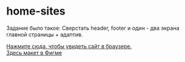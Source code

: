# home-sites
<p>Задание было такое:
Сверстать header, footer и один - два экрана главной страницы + адаптив.</p> 

<a href = "https://marinakisljkova.github.io/home-sites/"> Нажмите сюда, чтобы увидеть сайт в браузере. </a><br>
<a href = "https://www.figma.com/file/47VXEZg5r9q0rU3AfsEugb/%D0%9A%D0%BE%D0%BC%D0%BF%D0%BB%D0%B5%D0%BA%D1%81%D0%BD%D1%8B%D0%B9-%D0%B8%D0%BD%D1%82%D0%B5%D1%80%D0%BD%D0%B5%D1%82-%D0%BC%D0%B0%D1%80%D0%BA%D0%B5%D1%82%D0%B8%D0%BD%D0%B3-(%D0%B4%D0%BB%D1%8F-%D0%B3%D0%B8%D1%82-%D1%85%D0%B0%D0%B1%D0%B0)?type=design&node-id=0-1&mode=design&t=KtTpQsuouUDYaMQW-0">Здесь макет в Фигме</a>
